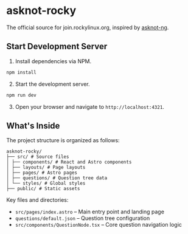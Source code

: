 # asknot-rocky

The official source for join.rockylinux.org, inspired by [asknot-ng](https://github.com/fedora-infra/asknot-ng).

## Start Development Server

1. Install dependencies via NPM.

```bash
npm install
```

2. Start the development server.

```bash
npm run dev
```

3. Open your browser and navigate to `http://localhost:4321`.

## What's Inside

The project structure is organized as follows:

```
asknot-rocky/
├── src/ # Source files
│ ├── components/ # React and Astro components
│ ├── layouts/ # Page layouts
│ ├── pages/ # Astro pages
│ ├── questions/ # Question tree data
│ └── styles/ # Global styles
├── public/ # Static assets
```

Key files and directories:

- `src/pages/index.astro` – Main entry point and landing page
- `questions/default.json` – Question tree configuration
- `src/components/QuestionNode.tsx` – Core question navigation logic
